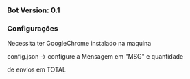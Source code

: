 <h3>Bot Version: 0.1</h3>
<h3>Configurações</h3>
<p>Necessita ter GoogleChrome instalado na maquina</p>
<p>config.json -> configure a Mensagem em "MSG" e quantidade</p>
<p>de envios em TOTAL</p>
